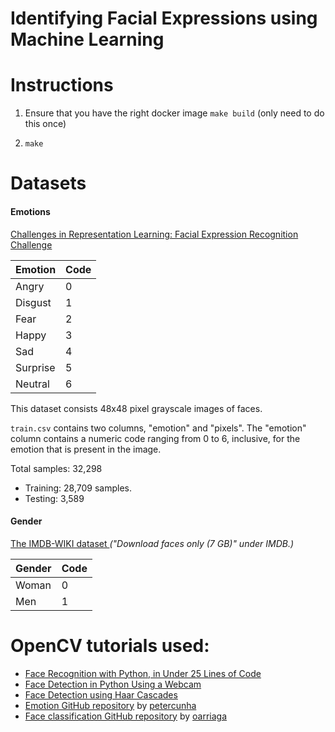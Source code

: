 # Identifying Facial Expressions using Machine Learning

# Instructions

1. Ensure that you have the right docker image `make build` (only need to do this once)

2. `make`

# Datasets

#### Emotions

[Challenges in Representation Learning: Facial Expression Recognition Challenge](https://www.kaggle.com/c/challenges-in-representation-learning-facial-expression-recognition-challenge/data)

| Emotion  | Code |
|----------|------|
| Angry    | 0    |
| Disgust  | 1    |
| Fear     | 2    |
| Happy    | 3    |
| Sad      | 4    |
| Surprise | 5    |
| Neutral  | 6    |

This dataset consists 48x48 pixel grayscale images of faces.

`train.csv` contains two columns, "emotion" and "pixels". The "emotion" column contains a numeric code ranging from 0 to 6, inclusive, for the emotion that is present in the image.

Total samples: 32,298
* Training: 28,709 samples.
* Testing: 3,589

#### Gender

[The IMDB-WIKI dataset
](https://data.vision.ee.ethz.ch/cvl/rrothe/imdb-wiki/) *("Download faces only (7 GB)" under IMDB.)*

| Gender | Code |
|--------|------|
| Woman  | 0    |
| Men    | 1    |

# OpenCV tutorials used:
* [Face Recognition with Python, in Under 25 Lines of Code]( https://realpython.com/face-recognition-with-python/)
* [Face Detection in Python Using a Webcam](https://realpython.com/face-detection-in-python-using-a-webcam/)
* [Face Detection using Haar Cascades
](https://opencv-python-tutroals.readthedocs.io/en/latest/py_tutorials/py_objdetect/py_face_detection/py_face_detection.html)
* [Emotion GitHub repository](https://github.com/petercunha/Emotion) by [petercunha](https://github.com/petercunha)
* [Face classification GitHub repository](https://github.com/oarriaga/face_classification) by [oarriaga](https://github.com/oarriaga)